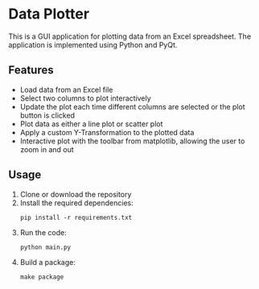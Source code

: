 # Data Plotter

This is a GUI application for plotting data from an Excel spreadsheet. The application is implemented using Python and PyQt.

## Features

- Load data from an Excel file
- Select two columns to plot interactively
- Update the plot each time different columns are selected or the plot button is clicked
- Plot data as either a line plot or scatter plot
- Apply a custom Y-Transformation to the plotted data
- Interactive plot with the toolbar from matplotlib, allowing the user to zoom in and out

## Usage

1. Clone or download the repository
2. Install the required dependencies:
    ```
    pip install -r requirements.txt
    ```
3. Run the code:
    ```
    python main.py
    ```
3. Build a package:
    ```
    make package
    ```
